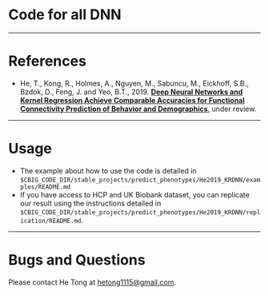# Code for all DNN

----

References
==========
+ He, T., Kong, R., Holmes, A., Nguyen, M., Sabuncu, M., Eickhoff, S.B., Bzdok, D., Feng, J. and Yeo, B.T., 2019. [**Deep Neural Networks and Kernel Regression Achieve Comparable Accuracies for Functional Connectivity Prediction of Behavior and Demographics**](https://www.biorxiv.org/content/10.1101/473603v1), under review.

----

Usage
==========

- The example about how to use the code is detailed in `$CBIG_CODE_DIR/stable_projects/predict_phenotypes/He2019_KRDNN/examples/README.md`
- If you have access to HCP and UK Biobank dataset, you can replicate our result using the instructions detailed in `$CBIG_CODE_DIR/stable_projects/predict_phenotypes/He2019_KRDNN/replication/README.md`.

----

Bugs and Questions
====
Please contact He Tong at hetong1115@gmail.com.